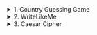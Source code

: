 <details>
<summary>1. Country Guessing Game</summary>

## How It Works:
- A random country is selected from a list of all the countries in the world using the `pycountry` library.
- The player has 7 guesses to figure out the country's name, one letter at a time.
- For each correct letter, the letter is revealed in its correct position.
- For each incorrect guess, the number of remaining guesses decreases.
- The game ends when either the player correctly guesses all the letters of the country's name, or they run out of guesses.

## Libraries Used:
- `random` – to select a random country.
- `pycountry` – to retrieve a list of country names.
- `pandas` – to create a DataFrame of the country names (optional for data handling).

## How to Play:
1. Run the program.
2. Guess one letter at a time.
3. Try to guess the entire country's name before running out of guesses.
4. You win if you guess the country's name, and lose if you make 7 incorrect guesses.

Enjoy the [game](https://github.com/Vagif-Nabiev/PythonProjects/blob/main/geoguess.py)!

</details>

<details>
<summary>2. WriteLikeMe</summary>

## How It Works:
- A web application that converts typed text into personalized handwritten text using your own drawn letters.
- Users draw each letter in a 128x128px canvas, which gets saved as a transparent PNG.
- The backend assembles these letters onto lined paper, creating natural-looking handwritten text.
- Users can manage their saved letters through a dedicated interface.

## Features:
- Draw and save your own custom letters
- Generate handwritten text using your letters
- Manage (view/delete) saved letters
- Download or copy the generated handwritten text

## Technologies Used:
- Flask – for the web application framework
- Pillow (PIL) – for image processing
- HTML/CSS/JavaScript – for the frontend interface

## How to Use:
1. Navigate to the [WriteLikeMe folder](https://github.com/Vagif-Nabiev/PythonProjects/tree/main/WriteLikeMe)
2. Install requirements: `pip install flask pillow`
3. Run the application: `python app.py`
4. Open http://127.0.0.1:5000 in your browser
5. Start drawing your letters and generating handwritten text!

</details>

<details>
<summary>3. Caesar Cipher</summary>

## How It Works:
- A classic encryption/decryption tool that implements the Caesar Cipher algorithm.
- Users can encode or decode messages by shifting letters and numbers by a specified amount.
- The program maintains a history of all encoding and decoding operations.
- Supports both uppercase and lowercase letters, numbers, and preserves special characters.

## Features:
- Encrypt messages with a custom shift value (1-25)
- Decrypt messages using the same shift value
- View operation history
- Support for letters, numbers, and special characters
- Case-sensitive encryption/decryption

## How to Use:
1. Run the [program](https://github.com/Vagif-Nabiev/PythonProjects/blob/main/caesar_cipher.py)
2. Choose to either 'encode' or 'decode'
3. Enter your message
4. Specify the shift amount (1-25)
5. View the result
6. Optionally check the history of operations
7. Continue or exit the program

</details>
